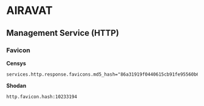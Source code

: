 # AIRAVAT

## Management Service (HTTP)

### Favicon

**Censys**

```text
services.http.response.favicons.md5_hash="86a31919f0440615cb91fe95560b6d84"
```

**Shodan**

```text
http.favicon.hash:10233194
```
